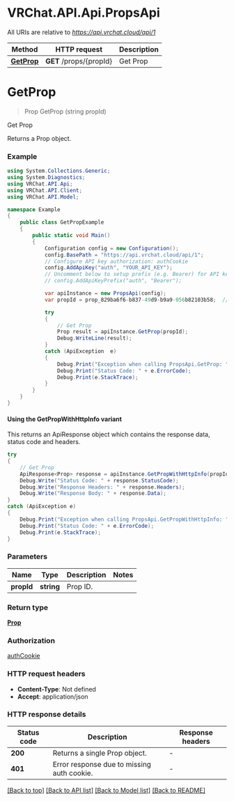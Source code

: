 # VRChat.API.Api.PropsApi

All URIs are relative to *https://api.vrchat.cloud/api/1*

| Method | HTTP request | Description |
|--------|--------------|-------------|
| [**GetProp**](PropsApi.md#getprop) | **GET** /props/{propId} | Get Prop |

<a name="getprop"></a>
# **GetProp**
> Prop GetProp (string propId)

Get Prop

Returns a Prop object.

### Example
```csharp
using System.Collections.Generic;
using System.Diagnostics;
using VRChat.API.Api;
using VRChat.API.Client;
using VRChat.API.Model;

namespace Example
{
    public class GetPropExample
    {
        public static void Main()
        {
            Configuration config = new Configuration();
            config.BasePath = "https://api.vrchat.cloud/api/1";
            // Configure API key authorization: authCookie
            config.AddApiKey("auth", "YOUR_API_KEY");
            // Uncomment below to setup prefix (e.g. Bearer) for API key, if needed
            // config.AddApiKeyPrefix("auth", "Bearer");

            var apiInstance = new PropsApi(config);
            var propId = prop_829ba6f6-b837-49d9-b9a9-056b82103b58;  // string | Prop ID.

            try
            {
                // Get Prop
                Prop result = apiInstance.GetProp(propId);
                Debug.WriteLine(result);
            }
            catch (ApiException  e)
            {
                Debug.Print("Exception when calling PropsApi.GetProp: " + e.Message);
                Debug.Print("Status Code: " + e.ErrorCode);
                Debug.Print(e.StackTrace);
            }
        }
    }
}
```

#### Using the GetPropWithHttpInfo variant
This returns an ApiResponse object which contains the response data, status code and headers.

```csharp
try
{
    // Get Prop
    ApiResponse<Prop> response = apiInstance.GetPropWithHttpInfo(propId);
    Debug.Write("Status Code: " + response.StatusCode);
    Debug.Write("Response Headers: " + response.Headers);
    Debug.Write("Response Body: " + response.Data);
}
catch (ApiException e)
{
    Debug.Print("Exception when calling PropsApi.GetPropWithHttpInfo: " + e.Message);
    Debug.Print("Status Code: " + e.ErrorCode);
    Debug.Print(e.StackTrace);
}
```

### Parameters

| Name | Type | Description | Notes |
|------|------|-------------|-------|
| **propId** | **string** | Prop ID. |  |

### Return type

[**Prop**](Prop.md)

### Authorization

[authCookie](../README.md#authCookie)

### HTTP request headers

 - **Content-Type**: Not defined
 - **Accept**: application/json


### HTTP response details
| Status code | Description | Response headers |
|-------------|-------------|------------------|
| **200** | Returns a single Prop object. |  -  |
| **401** | Error response due to missing auth cookie. |  -  |

[[Back to top]](#) [[Back to API list]](../README.md#documentation-for-api-endpoints) [[Back to Model list]](../README.md#documentation-for-models) [[Back to README]](../README.md)

